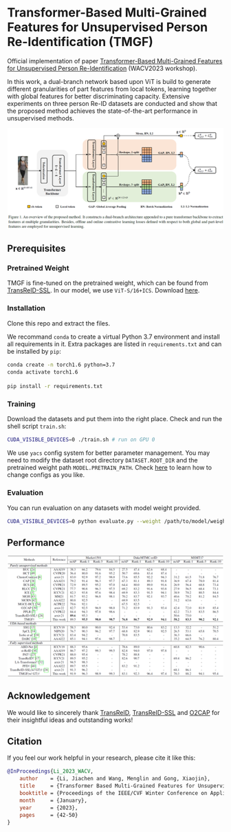 # Transformer-Based Multi-Grained Features for Unsupervised Person Re-Identification (TMGF)

<!-- The code will be available soon. -->

Official implementation of paper [Transformer-Based Multi-Grained Features for Unsupervised Person Re-Identification](https://openaccess.thecvf.com/content/WACV2023W/RWS/html/Li_Transformer_Based_Multi-Grained_Features_for_Unsupervised_Person_Re-Identification_WACVW_2023_paper.html) (WACV2023 workshop).

In this work, a dual-branch network based upon ViT is build to generate different granularities of part features from local tokens, learning together with global features for better discriminating capacity. Extensive experiments on three person Re-ID datasets are conducted and show that the proposed method achieves the state-of-the-art performance in unsupervised methods.

![pipeline](assets/pipeline.png)

## Prerequisites

### Pretrained Weight

TMGF is fine-tuned on the pretrained weight, which can be found from [TransReID-SSL](https://github.com/damo-cv/TransReID-SSL). In our model, we use `ViT-S/16+ICS`. Download [here](https://drive.google.com/file/d/18FL9JaJNlo15-UksalcJRXX-0dgo4Mz4/view?usp=sharing).

### Installation

Clone this repo and extract the files.

We recommand `conda` to create a virtual Python 3.7 environment and install all requirements in it. Extra packages are listed in `requirements.txt` and can be installed by `pip`:

```bash
conda create -n torch1.6 python=3.7
conda activate torch1.6

pip install -r requirements.txt
```

### Training

Download the datasets and put them into the right place.
Check and run the shell script `train.sh`:

```bash
CUDA_VISIBLE_DEVICES=0 ./train.sh # run on GPU 0
```

We use `yacs` config system for better parameter management. You may need to modify the dataset root directory `DATASET.ROOT_DIR` and the pretrained weight path `MODEL.PRETRAIN_PATH`. Check [here](https://github.com/rbgirshick/yacs) to learn how to change configs as you like.


### Evaluation

You can run evaluation on any datasets with model weight provided.

```bash
CUDA_VISIBLE_DEVICES=0 python evaluate.py --weight /path/to/model/weight.pth --conf configs/TMGF_full.yml # run on GPU 0
```

## Performance

![perf](assets/perf.png)

## Acknowledgement

We would like to sincerely thank [TransReID](https://github.com/damo-cv/TransReID), [TransReID-SSL](https://github.com/damo-cv/TransReID-SSL) and [O2CAP](https://github.com/Terminator8758/O2CAP) for their insightful ideas and outstanding works!

## Citation

If you feel our work helpful in your research, please cite it like this:

```bibtex
@InProceedings{Li_2023_WACV,
    author    = {Li, Jiachen and Wang, Menglin and Gong, Xiaojin},
    title     = {Transformer Based Multi-Grained Features for Unsupervised Person Re-Identification},
    booktitle = {Proceedings of the IEEE/CVF Winter Conference on Applications of Computer Vision (WACV) Workshops},
    month     = {January},
    year      = {2023},
    pages     = {42-50}
}
```